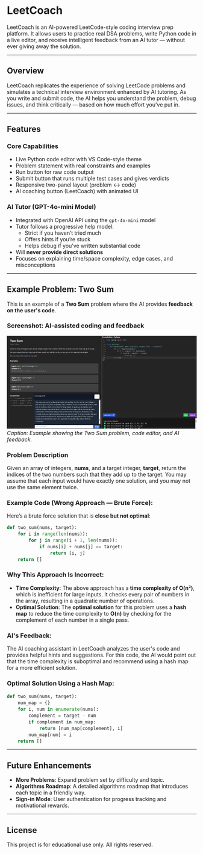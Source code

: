 # LeetCoach

LeetCoach is an AI-powered LeetCode-style coding interview prep platform. It allows users to practice real DSA problems, write Python code in a live editor, and receive intelligent feedback from an AI tutor — without ever giving away the solution.

---

## Overview

LeetCoach replicates the experience of solving LeetCode problems and simulates a technical interview environment enhanced by AI tutoring. As you write and submit code, the AI helps you understand the problem, debug issues, and think critically — based on how much effort you've put in.

---

## Features

### Core Capabilities
- Live Python code editor with VS Code-style theme
- Problem statement with real constraints and examples
- Run button for raw code output
- Submit button that runs multiple test cases and gives verdicts
- Responsive two-panel layout (problem ↔ code)
- AI coaching button (LeetCoach) with animated UI

### AI Tutor (GPT-4o-mini Model)
- Integrated with OpenAI API using the `gpt-4o-mini` model
- Tutor follows a progressive help model:
  - Strict if you haven’t tried much
  - Offers hints if you’re stuck
  - Helps debug if you’ve written substantial code
- Will **never provide direct solutions**
- Focuses on explaining time/space complexity, edge cases, and misconceptions

---

## Example Problem: Two Sum

This is an example of a **Two Sum** problem where the AI provides **feedback on the user's code**.

### Screenshot: AI-assisted coding and feedback
![Two Sum Example](screenshots/LC-workingss.png)
*Caption: Example showing the Two Sum problem, code editor, and AI feedback.*

### Problem Description
Given an array of integers, **nums**, and a target integer, **target**, return the indices of the two numbers such that they add up to the target. You may assume that each input would have exactly one solution, and you may not use the same element twice.

### Example Code (Wrong Approach — Brute Force):

Here’s a brute force solution that is **close but not optimal**:

```python
def two_sum(nums, target):
    for i in range(len(nums)):
        for j in range(i + 1, len(nums)):
            if nums[i] + nums[j] == target:
                return [i, j]
    return []
```

### Why This Approach Is Incorrect:

- **Time Complexity**: The above approach has a **time complexity of O(n²)**, which is inefficient for large inputs. It checks every pair of numbers in the array, resulting in a quadratic number of operations.
- **Optimal Solution**: The **optimal solution** for this problem uses a **hash map** to reduce the time complexity to **O(n)** by checking for the complement of each number in a single pass.

### AI's Feedback:

The AI coaching assistant in LeetCoach analyzes the user's code and provides helpful hints and suggestions. For this code, the AI would point out that the time complexity is suboptimal and recommend using a hash map for a more efficient solution.

### Optimal Solution Using a Hash Map:

```python
def two_sum(nums, target):
    num_map = {}
    for i, num in enumerate(nums):
        complement = target - num
        if complement in num_map:
            return [num_map[complement], i]
        num_map[num] = i
    return []
```

---

## Future Enhancements

- **More Problems**: Expand problem set by difficulty and topic.
- **Algorithms Roadmap**: A detailed algorithms roadmap that introduces each topic in a friendly way.
- **Sign-in Mode**: User authentication for progress tracking and motivational rewards.

---

## License

This project is for educational use only. All rights reserved.